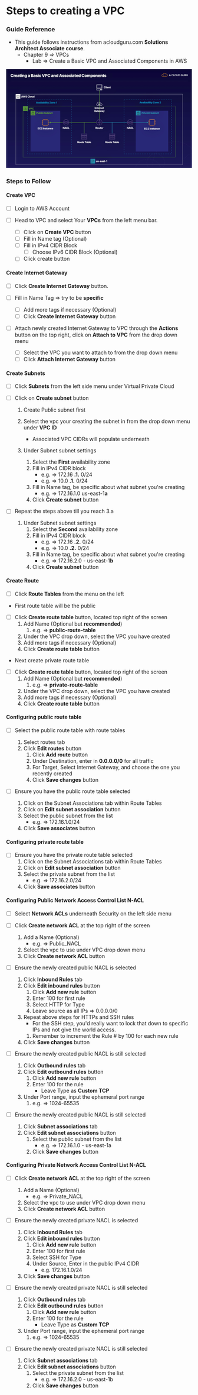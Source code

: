 # Steps to creating a VPC

### Guide Reference

- This guide follows instructions from acloudguru.com **Solutions Architect Associate course**.
    - Chapter 9 => VPCs
        - Lab => Create a Basic VPC and Associated Components in AWS

![Diagram of VPC](assets/basic-vpc-img.png)

### Steps to Follow

#### Create VPC

- [ ] Login to AWS Account

- [ ] Head to VPC and select Your **VPCs** from the left menu bar.
    - [ ] Click on **Create VPC** button
    - [ ] Fill in Name tag (Optional)
    - [ ] Fill in IPv4 CIDR Block
        - [ ] Choose IPv6 CIDR Block (Optional)
    - [ ] Click create button

#### Create Internet Gateway

- [ ] Click **Create Internet Gateway** button.

- [ ] Fill in Name Tag => try to be **specific**
    - [ ] Add more tags if necessary (Optional)
    - [ ] Click **Create Internet Gateway** button

- [ ] Attach newly created Internet Gateway to VPC through the
      **Actions** button on the top right, click on **Attach to VPC**
      from the drop down menu
    - [ ] Select the VPC you want to attach to from the drop down menu
    - [ ] Click **Attach Internet Gateway** button

#### Create Subnets

- [ ] Click **Subnets** from the left side menu under Virtual Private Cloud

- [ ] Click on **Create subnet** button
    1) Create Public subnet first
    2) Select the vpc your creating the subnet in from the drop down menu
       under **VPC ID**
       - Associated VPC CIDRs will populate underneath

    3) Under Subnet subnet settings
        1) Select the **First** availability zone
        2) Fill in IPv4 CIDR block
            - e.g. => 172.16 **.1.** 0/24
            - e.g. => 10.0 **.1.** 0/24
        3) Fill in Name tag, be specific about what subnet you're creating
            - e.g. => 172.16.1.0 us-east-1**a**
        4) Click **Create subnet** button

- [ ] Repeat the steps above till you reach 3.a
    1) Under Subnet subnet settings
        1) Select the **Second** availability zone
        2) Fill in IPv4 CIDR block
            - e.g. => 172.16 **.2.** 0/24
            - e.g. => 10.0 **.2.** 0/24
        3) Fill in Name tag, be specific about what subnet you're creating
            - e.g. => 172.16.2.0 - us-east-1**b**
        4) Click **Create subnet** button

#### Create Route

- [ ] Click **Route Tables** from the menu on the left

- First route table will be the public
- [ ] Click **Create route table** button, located top right of the screen
    1) Add Name (Optional but **recommended**)
        1) e.g. => **public-route-table**
    2) Under the VPC drop down, select the VPC you have created
    3) Add more tags if necessary (Optional)
    4) Click **Create route table** button

- Next create private route table
- [ ] Click **Create route table** button, located top right of the screen
    1) Add Name (Optional but **recommended**)
        1) e.g. => **private-route-table**
    2) Under the VPC drop down, select the VPC you have created
    3) Add more tags if necessary (Optional)
    4) Click **Create route table** button

#### Configuring public route table

- [ ] Select the public route table with route tables
    1) Select routes tab
    2) Click **Edit routes** button
        1) Click **Add route** button
        2) Under Destination, enter in **0.0.0.0/0** for all traffic
        3) For Target, Select Internet Gateway, and choose the one you recently created
        4) Click **Save changes** button

- [ ] Ensure you have the public route table selected
    1) Click on the Subnet Associations tab within Route Tables
    2) Click on **Edit subnet association** button
    3) Select the public subnet from the list
        - e.g. => 172.16.1.0/24
    4) Click **Save associates** button

#### Configuring private route table

- [ ] Ensure you have the private route table selected
    1) Click on the Subnet Associations tab within Route Tables
    2) Click on **Edit subnet association** button
    3) Select the private subnet from the list
        - e.g. => 172.16.2.0/24
    4) Click **Save associates** button

#### Configuring Public Network Access Control List N-ACL

- [ ] Select **Network ACLs** underneath Security on the left side menu

- [ ] Click **Create network ACL** at the top right of the screen
    1) Add a Name (Optional)
        - e.g. => Public_NACL
    2) Select the vpc to use under VPC drop down menu
    3) Click **Create network ACL** button
    
- [ ] Ensure the newly created public NACL is selected
    1) Click **Inbound Rules** tab
    2) Click **Edit inbound rules** button
        1) Click **Add new rule** button
        2) Enter 100 for first rule
        3) Select HTTP for Type
        4) Leave source as all IPs => 0.0.0.0/0
    3) Repeat above steps for HTTPs and SSH rules
        - For the SSH step, you'd really want to lock that down to specific IPs
          and not give the world access.
        1) Remember to increment the Rule # by 100 for each new rule
    4) Click **Save changes** button

- [ ] Ensure the newly created public NACL is still selected
    1) Click **Outbound rules** tab
    2) Click **Edit outbound rules** button
        1) Click **Add new rule** button
        2) Enter 100 for the rule
            - Leave Type as **Custom TCP**
    3) Under Port range, input the ephemeral port range
        1) e.g. => 1024-65535

- [ ] Ensure the newly created public NACL is still selected
    1) Click **Subnet associations** tab
    2) Click **Edit subnet associations** button
        1) Select the public subnet from the list
            - e.g. => 172.16.1.0 - us-east-1a
        2) Click **Save changes** button

#### Configuring Private Network Access Control List N-ACL

- [ ] Click **Create network ACL** at the top right of the screen
    1) Add a Name (Optional)
        - e.g. => Private_NACL
    2) Select the vpc to use under VPC drop down menu
    3) Click **Create network ACL** button

- [ ] Ensure the newly created private NACL is selected
    1) Click **Inbound Rules** tab
    2) Click **Edit inbound rules** button
        1) Click **Add new rule** button
        2) Enter 100 for first rule
        3) Select SSH for Type
        4) Under Source, Enter in the public IPv4 CIDR 
            - e.g. 172.16.1.0/24
    3) Click **Save changes** button

- [ ] Ensure the newly created private NACL is still selected
    1) Click **Outbound rules** tab
    2) Click **Edit outbound rules** button
        1) Click **Add new rule** button
        2) Enter 100 for the rule
            - Leave Type as **Custom TCP**
    3) Under Port range, input the ephemeral port range
        1) e.g. => 1024-65535

- [ ] Ensure the newly created private NACL is still selected
    1) Click **Subnet associations** tab
    2) Click **Edit subnet associations** button
        1) Select the private subnet from the list
            - e.g. => 172.16.2.0 - us-east-1b
        2) Click **Save changes** button